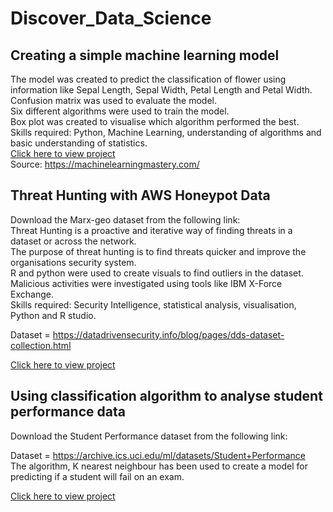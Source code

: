 # Discover_Data_Science
<!--Faatimah's Data Science Projects -->
## Creating a simple machine learning model
The model was created to predict the classification of flower using information like Sepal Length, Sepal Width, Petal Length and Petal Width. <br>
Confusion matrix was used to evaluate the model. <br>
Six different algorithms were used to train the model. <br>
Box plot was created to visualise which algorithm performed the best. <br>
Skills required: Python, Machine Learning, understanding of algorithms and basic understanding of statistics. <br>
[Click here to view project](https://github.com/FaatimahM1998/SimpleMachineLearningModel.git) <br>
Source: https://machinelearningmastery.com/



## Threat Hunting with AWS Honeypot Data
Download the Marx-geo dataset from the following link: <br>
Threat Hunting is a proactive and iterative way of finding threats in a dataset or across the network. <br> 
The purpose of threat hunting is to find threats quicker and improve the organisations security system. <br>
R and python were used to create visuals to find outliers in the dataset. <br>
Malicious activities were investigated using tools like IBM X-Force Exchange. <br>
Skills required: Security Intelligence, statistical analysis, visualisation, Python and R studio. <br>

Dataset = https://datadrivensecurity.info/blog/pages/dds-dataset-collection.html <br>

[Click here to view project](https://github.com/FaatimahM1998/ThreatHuntingProject.git) <br>

<!-- ![](https://github.com/FaatimahM1998/Discover_DataScience/blob/main/ThreatHuntingProject.PNG) -->

## Using classification algorithm to analyse student performance data

Download the Student Performance dataset from the following link: <br>

Dataset = https://archive.ics.uci.edu/ml/datasets/Student+Performance <br>
The algorithm, K nearest neighbour has been used to create a model for predicting if a student will fail on an exam. <br>

[Click here to view project](https://github.com/FaatimahM1998/PredictingFailure.git) <br>

<!--![](https://github.com/FaatimahM1998/Discover_DataScience/blob/main/KNN.PNG) -->
